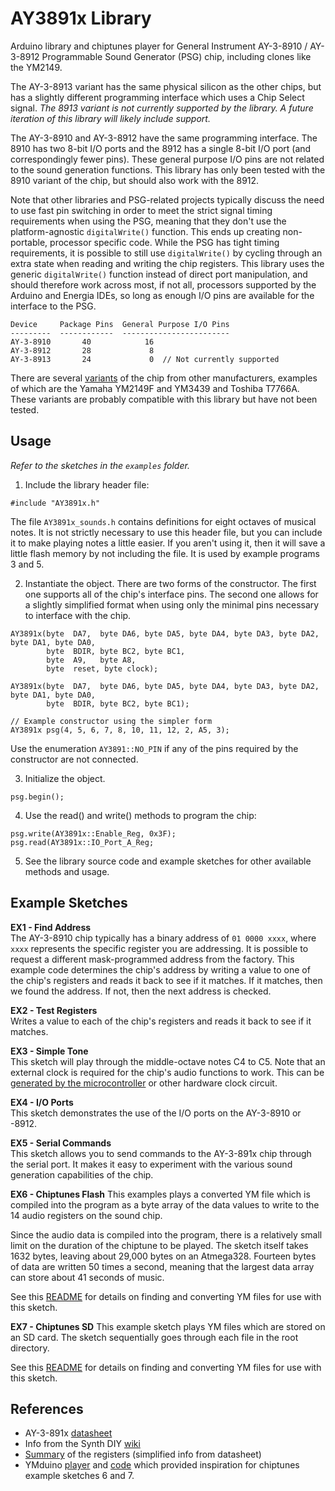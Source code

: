 AY3891x Library
====================

Arduino library and chiptunes player for General Instrument AY-3-8910 / AY-3-8912 Programmable Sound Generator (PSG) chip, including clones like the YM2149.

The AY-3-8913 variant has the same physical silicon as the other chips, but has a slightly different programming interface which uses a Chip Select signal. *The 8913 variant is not currently supported by the library. A future iteration of this library will likely include support.*

The AY-3-8910 and AY-3-8912 have the same programming interface. The 8910 has two 8-bit I/O ports and the 8912 has a single 8-bit I/O port (and correspondingly fewer pins). These general purpose I/O pins are not related to the sound generation functions. This library has only been tested with the 8910 variant of the chip, but should also work with the 8912.

Note that other libraries and PSG-related projects typically discuss the need to use fast pin switching in order to meet the strict signal timing requirements when using the PSG, meaning that they don't use the platform-agnostic `digitalWrite()` function.  This ends up creating non-portable, processor specific code. While the PSG has tight timing requirements, it is possible to still use `digitalWrite()` by cycling through an extra state when reading and writing the chip registers. This library uses the generic `digitalWrite()` function instead of direct port manipulation, and should therefore work across most, if not all, processors supported by the Arduino and Energia IDEs, so long as enough I/O pins are available for the interface to the PSG. 

```
Device     Package Pins  General Purpose I/O Pins
---------  ------------  ------------------------
AY-3-8910       40            16
AY-3-8912       28             8
AY-3-8913       24             0  // Not currently supported
```

There are several [variants][3] of the chip from other manufacturers, examples of which are the Yamaha YM2149F and YM3439 and Toshiba T7766A. These variants are probably compatible with this library but have not been tested.

Usage
-----

*Refer to the sketches in the `examples` folder.*

1. Include the library header file:  
```
#include "AY3891x.h"
```
The file `AY3891x_sounds.h` contains definitions for eight octaves of musical notes. It is not strictly necessary to use this header file, but you can include it to make playing notes a little easier. If you aren't using it, then it will save a little flash memory by not including the file. It is used by example programs 3 and 5.

2. Instantiate the object. There are two forms of the constructor. The first one supports all of the chip's interface pins. The second one allows for a slightly simplified format when using only the minimal pins necessary to interface with the chip.
```
AY3891x(byte  DA7,  byte DA6, byte DA5, byte DA4, byte DA3, byte DA2, byte DA1, byte DA0,
        byte  BDIR, byte BC2, byte BC1,
        byte  A9,   byte A8,
        byte  reset, byte clock);
```
```
AY3891x(byte  DA7,  byte DA6, byte DA5, byte DA4, byte DA3, byte DA2, byte DA1, byte DA0,
        byte  BDIR, byte BC2, byte BC1);
```
```
// Example constructor using the simpler form
AY3891x psg(4, 5, 6, 7, 8, 10, 11, 12, 2, A5, 3);
```
Use the enumeration `AY3891::NO_PIN` if any of the pins required by the constructor are not connected.

3. Initialize the object.
```
psg.begin();
```

4. Use the read() and write() methods to program the chip:
```
psg.write(AY3891x::Enable_Reg, 0x3F);  
psg.read(AY3891x::IO_Port_A_Reg;
```

5. See the library source code and example sketches for other available methods and usage.

Example Sketches
----------------
**EX1 - Find Address**  
The AY-3-8910 chip typically has a binary address of `01 0000 xxxx`,
where `xxxx` represents the specific register you are addressing.
It is possible to request a different mask-programmed address from the factory.
This example code determines the chip's address by writing a value
to one of the chip's registers and reads it back to see if it matches.
If it matches, then we found the address. If not, then the next address
is checked.

**EX2 - Test Registers**  
Writes a value to each of the chip's registers and reads it back to see if it matches.

**EX3 - Simple Tone**  
This sketch will play through the middle-octave notes C4 to C5.
Note that an external clock is required for the chip's audio functions to work. This can be [generated by the microcontroller][2] or other hardware clock circuit.

**EX4 - I/O Ports**  
This sketch demonstrates the use of the I/O ports on the AY-3-8910 or -8912.

**EX5 - Serial Commands**  
This sketch allows you to send commands to the AY-3-891x chip through the serial port. It makes it easy to experiment with the various sound generation capabilities of the chip.

**EX6 - Chiptunes Flash**
This examples plays a converted YM file which is compiled into the program as a byte array of the data values to write to the 14 audio
registers on the sound chip.

Since the audio data is compiled into the program, there is a relatively small limit on the duration of the chiptune to be played. The sketch itself takes 1632 bytes, leaving about 29,000 bytes on an Atmega328. Fourteen bytes of data are written 50 times a second, meaning that the largest data array can store about 41 seconds of music.

See this [README][6] for details on finding and converting YM files for use with this sketch.

**EX7 - Chiptunes SD**
This example sketch plays YM files which are stored on an SD card. The sketch sequentially goes through each file in the root directory.

See this [README][6] for details on finding and converting YM files for use with this sketch.


References
----------
+ AY-3-891x [datasheet][1]
+ Info from the Synth DIY [wiki][4]
+ [Summary][5] of the registers (simplified info from datasheet)
+ YMduino [player][7] and [code][8] which provided inspiration for chiptunes example sketches 6 and 7.

[1]: http://map.grauw.nl/resources/sound/generalinstrument_ay-3-8910.pdf
[2]: https://www.instructables.com/Arduino-MIDI-Chiptune-Synthesizer/
[3]: https://en.wikipedia.org/wiki/General_Instrument_AY-3-8910#Variants
[4]: https://sdiy.info/wiki/General_Instrument_AY-3-8910
[5]: ./Register-Summary.md
[6]: ./extras/tools/README.md
[7]: https://homes.cs.washington.edu/~eqy/ymduino.html
[8]: https://github.com/eqy/ymduino
